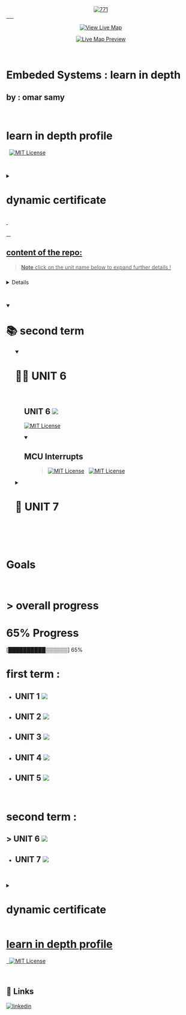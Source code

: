 
 
 <div align="center">
 <a href=""><img src="https://iili.io/JIkvWXf.md.png" alt="771" border="0"></a><br /><a target='_blank' href='https://iili.io/JIkvWXf.md.png'>
</div>
 &nbsp;
  &nbsp;
  &nbsp;



<div align="center">
 
[![View Live Map](https://img.shields.io/badge/VIEW%20LIVE%20MAP-6A5BE2?style=for-the-badge)](https://s7.gifyu.com/images/SGlM2.gif)

[![Live Map Preview](https://s7.gifyu.com/images/SGlM2.md.gif)]()

</div>

&nbsp;

# Embeded Systems : learn in depth 

## by : omar samy
&nbsp;
# learn in depth profile
&nbsp;
 [![MIT License](https://img.shields.io/badge/learn%20in%20depth%20-%20omar%20samy%20-7A5BE2)](https://www.learn-in-depth-store.com/certificate/omarsamy0001%40gmail.com)


 &nbsp;
 
 <details >
  <summary> <h1>   dynamic certificate  </h1></summary> 
<ol>
 &nbsp;
  &nbsp;
 
> **Note**
 click on the certificate below to also view learn-in-depth profile  !
## dynamic certificate

 &nbsp;
 &nbsp;
 
<a href="https://www.learn-in-depth-store.com/certificate/omarsamy0001%40gmail.com"><img src="https://s12.gifyu.com/images/SVz6Q.png" alt="771" border="0"></a><br /><a target='https://www.learn-in-depth-store.com/certificate/omarsamy0001%40gmail.com' href='https://www.learn-in-depth-store.com/certificate/omarsamy0001%40gmail.com'>

&nbsp;
</ol>
</details>

&nbsp;

&nbsp;
&nbsp;

## content of the repo: 

> **Note**
 click on the unit name below to expand further details !
> 
### 


<details >
  <summary> <h1> 📚 first term </h1></summary> 
<ol>

<details open >
  <summary> <h1>  ✅ UNIT 2 : standard-c  </h1></summary> 
<ol>


 ## UNIT 2 ![](https://geps.dev/progress/100?dangerColor=7A5BE2&warningColor=7A5BE2&successColor=006600)

 > **Note**
 > every assignment has it's own c files and output screenshots 

   [![MIT License](https://img.shields.io/badge/c%20basic%20assignments-7A5BE2)](https://github.com/omarsamy289/ES-omar-samy/tree/main/c-assignments/c-basics)
   [![MIT License](https://img.shields.io/badge/c%20conditions%20and%20loops%20assignments-7A5BE2)](https://github.com/omarsamy289/ES-omar-samy/tree/main/c-assignments/loops%20and%20conditions)
   [![MIT License](https://img.shields.io/badge/c%20arrays%20and%20strings%20assignments-7A5BE2)](https://github.com/omarsamy289/ES-omar-samy/tree/main/c-assignments/arrays%20and%20strings)
  [![MIT License](https://img.shields.io/badge/c%20functions%20assignments-7A5BE2)](https://github.com/omarsamy289/ES-omar-samy/tree/main/c-assignments/c%20functions)
  [![MIT License](https://img.shields.io/badge/mid-terms%20assignments-7A5BE2)](https://github.com/omarsamy289/ES-omar-samy/tree/main/c-assignments/Various%20C%20assignments)
   [![MIT License](https://img.shields.io/badge/c%20structure%20assignments-7A5BE2)](https://github.com/omarsamy289/ES-omar-samy/tree/main/c-assignments/c%20structure)
    [![MIT License](https://img.shields.io/badge/c%20pointers%20assignments-7A5BE2)](https://github.com/omarsamy289/ES-omar-samy/tree/main/c-assignments/c-pointers)

</ol>
</details>

<details  open>
  <summary> <h1> ✅ UNIT 3 : embedded-c </h1></summary> 
<ol>


 ## UNIT 3 ![](https://geps.dev/progress/100?dangerColor=7A5BE2&warningColor=7A5BE2&successColor=006600)

 [![MIT License](https://img.shields.io/badge/stm32f103cx%20toggle%20led-7A5BE2)](https://github.com/omarsamy289/ES-omar-samy/tree/main/embedded-c/stm32f103c6)
 [![MIT License](https://img.shields.io/badge/VERSATILEPB%20LAB%201-7A5BE2)](https://github.com/omarsamy289/ES-omar-samy/tree/main/embedded-c/verstilepb)
 [![MIT License](https://img.shields.io/badge/ARM%20Cortex%20M3%20LAB2-7A5BE2)](https://github.com/omarsamy289/ES-omar-samy/tree/main/embedded-c/Arm-cortex-m3)
 [![MIT License](https://img.shields.io/badge/ARM%20Cortex%20M4%20LAB3-7A5BE2)]( https://github.com/omarsamy289/ES-omar-samy/tree/main/embedded-c/Arm-cortex-m4)



</ol>
</details>

<details open>
  <summary> <h1> ✅ UNIT 4 : system architect </h1></summary> 
<ol>


 ## UNIT 4 ![](https://geps.dev/progress/100?dangerColor=7A5BE2&warningColor=7A5BE2&successColor=006600)

 [![MIT License](https://img.shields.io/badge/DATA%20STRUCTURE%20-7A5BE2)](https://github.com/omarsamy289/ES-omar-samy/tree/main/system%20architect/data%20structure)
 [![MIT License](https://img.shields.io/badge/SYSTEM%20ARCHITECTURE%20-7A5BE2)](https://github.com/omarsamy289/ES-omar-samy/tree/main/system%20architect/system%20architecture)


</ol>
</details>



<details open >
  <summary> <h1>  👨‍💻 UNIT 5  </h1></summary> 
<ol>


 ## UNIT 5 ![](https://geps.dev/progress/90?dangerColor=7A5BE2&warningColor=7A5BE2&successColor=006600)

 [![MIT License](https://img.shields.io/badge/pressure%20detection%20system%20-7A5BE2)](https://github.com/omarsamy289/ES-omar-samy/tree/main/first-term-projects/pressure-detection)

</ol>
</details>






</ol>
</details>

&nbsp;
&nbsp;

<details open>
  <summary> <h1> 📚 second term  </h1></summary> 
<ol>

<details open >
  <summary> <h1>  👨‍💻 UNIT 6  </h1></summary> 
<ol>
&nbsp;
&nbsp;

 ## UNIT 6 ![](https://geps.dev/progress/95?dangerColor=7A5BE2&warningColor=7A5BE2&successColor=006600)

  [![MIT License](https://img.shields.io/badge/stm32f103cx%20CLOCK%20CONTROL-7A5BE2)](https://github.com/omarsamy289/ES-omar-samy/tree/main/microcontroller-architecture/CLOCK-CONTROL)


  
<details open >
  <summary> <h2> MCU Interrupts </h2></summary> 
<ol>
 
> [![MIT License](https://img.shields.io/badge/stm32f103c6%20external%20Interrupt-7A5BE2)](https://github.com/omarsamy289/ES-omar-samy/tree/main/microcontroller-architecture/MCU-Interrupts/stm32f103c6)
 &nbsp;
 [![MIT License](https://img.shields.io/badge/ATMEGA32%20external%20Interrupt-7A5BE2)](https://github.com/omarsamy289/ES-omar-samy/tree/main/microcontroller-architecture/MCU-Interrupts/atmega32)

 


</ol>
</details>
<!-- [![MIT License]()]() -->


 

</ol>
</details>



<details >
  <summary> <h1>  🚧 UNIT 7  </h1></summary> 
<ol>


 ## UNIT 7 ![](https://geps.dev/progress/0?dangerColor=7A5BE2&warningColor=7A5BE2&successColor=006600)
&nbsp;
&nbsp;

> **Warning**<br>
sorry nothing here yet !

 ![Alt Text](https://cdn.dribbble.com/users/932640/screenshots/2470471/jq.gif)

 ![Alt Text](https://i.pinimg.com/originals/73/5c/ea/735cea56968f703df45d4c551ee3b160.gif)






</ol>
</details>





&nbsp;
&nbsp;


</ol>
</details>

&nbsp;
&nbsp;


<h1>Goals</h1>

&nbsp;
&nbsp;
# > overall progress

# 65% Progress
[██████████▒▒▒▒▒▒] 65%

<!-- ![50%](https://progress-bar.dev/50/?width=1000&color=7A5BE2&title=>%20overall%20progress) -->
 # first term : 
 -  ## UNIT 1 ![](https://geps.dev/progress/100?dangerColor=7A5BE2&warningColor=7A5BE2&successColor=006600)
 -  ## UNIT 2 ![](https://geps.dev/progress/100?dangerColor=7A5BE2&warningColor=7A5BE2&successColor=006600)
 -  ## UNIT 3 ![](https://geps.dev/progress/100?dangerColor=7A5BE2&warningColor=7A5BE2&successColor=006600)
 -  ## UNIT 4 ![](https://geps.dev/progress/100?dangerColor=7A5BE2&warningColor=7A5BE2&successColor=006600)
 -  ## UNIT 5 ![](https://geps.dev/progress/90?dangerColor=7A5BE2&warningColor=7A5BE2&successColor=006600)
&nbsp;
&nbsp;

 # second term : 
## > UNIT 6 ![](https://geps.dev/progress/95?dangerColor=7A5BE2&warningColor=7A5BE2&successColor=006600)
- ## UNIT 7 ![](https://geps.dev/progress/0?dangerColor=7A5BE2&warningColor=7A5BE2&successColor=006600)

&nbsp;


 <details >
  <summary> <h1>   dynamic certificate  </h1></summary> 
<ol>
 &nbsp;
  &nbsp;
 
> **Note**
 click on the certificate below to also view learn-in-depth profile  !

## dynamic certificate
 &nbsp;
 &nbsp;
<a href="https://www.learn-in-depth-store.com/certificate/omarsamy0001%40gmail.com"><img src="https://s12.gifyu.com/images/SVz6Q.png" alt="771" border="0"></a><br /><a target='https://www.learn-in-depth-store.com/certificate/omarsamy0001%40gmail.com' href='https://www.learn-in-depth-store.com/certificate/omarsamy0001%40gmail.com'>
 
 &nbsp;
</ol>
</details>

# learn in depth profile
&nbsp;
 [![MIT License](https://img.shields.io/badge/learn%20in%20depth%20-%20omar%20samy%20-7A5BE2)](https://www.learn-in-depth-store.com/certificate/omarsamy0001%40gmail.com)

&nbsp;
&nbsp;


## 🔗 Links

[![linkedin](https://img.shields.io/badge/linkedin-0A66C2?style=for-the-badge&logo=linkedin&logoColor=white)](https://www.linkedin.com/in/omar-samy-69a7241b0/)
